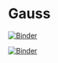 # Gauss

[![Binder](https://mybinder.org/badge_logo.svg)](https://mybinder.org/v2/gh/nevermind78/Gauss/main?filepath=iotsys.ipynb)

[![Binder](https://mybinder.org/badge_logo.svg)](https://mybinder.org/v2/gh/nevermind78/Gauss/main?filepath=telsys.ipynb)
